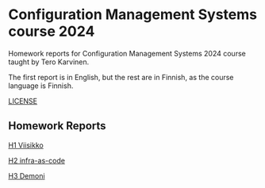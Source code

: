 # Configuration Management Systems course 2024
Homework reports for Configuration Management Systems 2024 course taught by Tero Karvinen.

The first report is in English, but the rest are in Finnish, as the course language is Finnish.

[LICENSE](LICENSE)

## Homework Reports

[H1 Viisikko](H1/H1-Viisikko.md)

[H2 infra-as-code](H2/H2-infra-as-code.md)

[H3 Demoni](H3/H3-Demoni.md)
